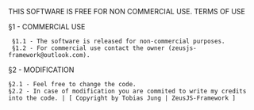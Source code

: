 THIS SOFTWARE IS FREE FOR NON COMMERCIAL USE.
TERMS OF USE

§1 - COMMERCIAL USE

	 §1.1 - The software is released for non-commercial purposes.
	 §1.2 - For commercial use contact the owner (zeusjs-framework@outlook.com).
	 
§2 - MODIFICATION

	§2.1 - Feel free to change the code.
	§2.2 - In case of modification you are commited to write my credits into the code. | [ Copyright by Tobias Jung | ZeusJS-Framework ]
